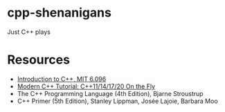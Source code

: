 # cpp-shenanigans
Just C++ plays

# Resources

* [Introduction to C++, MIT 6.096](https://ocw.mit.edu/courses/electrical-engineering-and-computer-science/6-096-introduction-to-c-january-iap-2011/index.htm)
* [Modern C++ Tutorial: C++11/14/17/20 On the Fly](https://github.com/changkun/modern-cpp-tutorial)
* The C++ Programming Language (4th Edition), Bjarne Stroustrup
* C++ Primer (5th Edition), Stanley Lippman, Josée Lajoie, Barbara Moo